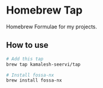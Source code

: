 # Homebrew Tap

Homebrew Formulae for my projects.

## How to use

```bash
# Add this tap
brew tap kamalesh-seervi/tap

# Install fossa-nx
brew install fossa-nx
